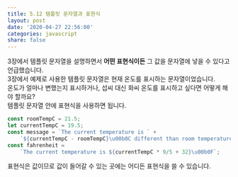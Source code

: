 ```yaml
---
title: 5.12 템플릿 문자열과 표현식
layout: post
date: '2020-04-27 22:56:00'
categories: javascript
share: false
---
```


3장에서 템플릿 문자열을 설명하면서 **어떤 표현식이든** 그 값을 문자열에 넣을 수 있다고 언급했습니다.  
3장에서 예제로 사용한 템플릿 문자열은 현재 온도를 표시하는 문자열이었습니다.  
온도가 얼마나 변했는지 표시하거나, 섭씨 대신 화씨 온도를 표시하고 싶다면 어떻게 해야 할까요?  
템플릿 문자열 안에 표현식을 사용하면 됩니다.

```javascript
const roomTempC = 21.5;
let currentTempC = 19.5;
const message = `The current temperature is ` +
	`${currentTempC - roomTempC}\u00b0C different than room temperature.`;
const fahrenheit = 
	`The current temperature is ${currentTempC * 9/5 + 32}\u00b0F`;
```

표현식은 값이므로 값이 들어갈 수 있는 곳에는 어디든 표현식을 쓸 수 있습니다.